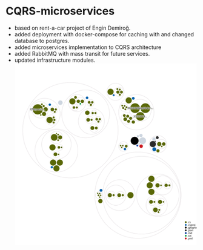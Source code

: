 # CQRS-microservices
 * based on rent-a-car project of Engin Demiroğ. 
 * added deployment with docker-compose for caching with and changed database to postgres. 
 * added microservices implementation to CQRS architecture 
 * added RabbitMQ with mass transit for future services. 
 * updated infrastructure modules.
  ![Visualization of the codebase](./diagram.svg)
 
 

